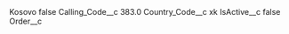 <?xml version="1.0" encoding="UTF-8"?>
<CustomMetadata xmlns="http://soap.sforce.com/2006/04/metadata" xmlns:xsi="http://www.w3.org/2001/XMLSchema-instance" xmlns:xsd="http://www.w3.org/2001/XMLSchema">
    <label>Kosovo</label>
    <protected>false</protected>
    <values>
        <field>Calling_Code__c</field>
        <value xsi:type="xsd:double">383.0</value>
    </values>
    <values>
        <field>Country_Code__c</field>
        <value xsi:type="xsd:string">xk</value>
    </values>
    <values>
        <field>IsActive__c</field>
        <value xsi:type="xsd:boolean">false</value>
    </values>
    <values>
        <field>Order__c</field>
        <value xsi:nil="true"/>
    </values>
</CustomMetadata>
